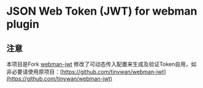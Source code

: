 # JSON Web Token (JWT) for webman plugin


## 注意

本项目是Fork [webman-jwt](https://github.com/tinywan/webman-jwt) 修改了可动态传入配置来生成及验证Token自用，如非必要请使用原项目：[https://github.com/tinywan/webman-jwt](https://github.com/tinywan/webman-jwt)
